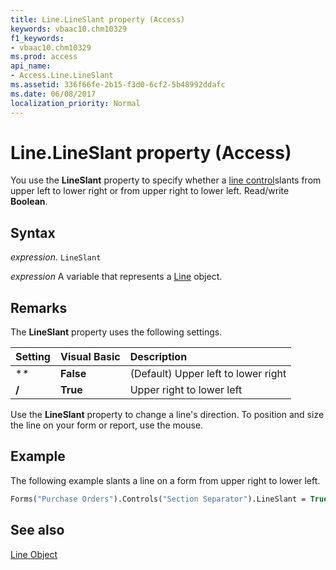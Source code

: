 ```yaml
---
title: Line.LineSlant property (Access)
keywords: vbaac10.chm10329
f1_keywords:
- vbaac10.chm10329
ms.prod: access
api_name:
- Access.Line.LineSlant
ms.assetid: 336f66fe-2b15-f3d0-6cf2-5b48992ddafc
ms.date: 06/08/2017
localization_priority: Normal
---
```



# Line.LineSlant property (Access)

You use the  **LineSlant** property to specify whether a [line control](overview/line-control.md)slants from upper left to lower right or from upper right to lower left. Read/write  **Boolean**.


## Syntax

_expression_. `LineSlant`

_expression_ A variable that represents a [Line](Access.Line.md) object.


## Remarks

The  **LineSlant** property uses the following settings.



|**Setting**|**Visual Basic**|**Description**|
|:-----|:-----|:-----|
|**\**|**False**|(Default) Upper left to lower right|
|**/**|**True**|Upper right to lower left|

Use the  **LineSlant** property to change a line's direction. To position and size the line on your form or report, use the mouse.


## Example

The following example slants a line on a form from upper right to lower left.


```vb
Forms("Purchase Orders").Controls("Section Separator").LineSlant = True 

```


## See also


[Line Object](Access.Line.md)

